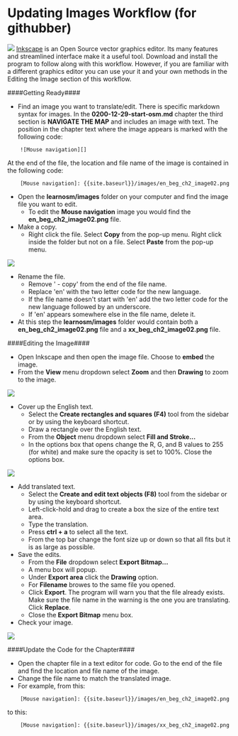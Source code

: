 Updating Images Workflow (for githubber)
========================================

![](https://raw.github.com/AmericanRedCross/Guides/master/TranslationWorkflow_LearnOSM/img/inkscapelogo.png) [ Inkscape](http://inkscape.org/) is an Open Source vector graphics editor. Its many features and streamlined interface make it a useful tool. Download and install the program to follow along with this workflow. However, if you are familiar with a different graphics editor you can use your it and your own methods in the Editing the Image section of this workflow. 


####Getting Ready####

+ Find an image you want to translate/edit. There is specific markdown syntax for images. In the **0200-12-29-start-osm.md** chapter the third section is **NAVIGATE THE MAP** and includes an image with text. The position in the chapter text where the image appears is marked with the following code:

```
    ![Mouse navigation][]
```
At the end of the file, the location and file name of the image is contained in the following code:

```
    [Mouse navigation]: {{site.baseurl}}/images/en_beg_ch2_image02.png
```

+ Open the **learnosm/images** folder on your computer and find the image file you want to edit. 
	- To edit the **Mouse navigation** image you would find the **en_beg_ch2_image02.png** file. 
+ Make a copy. 
	- Right click the file. Select **Copy** from the pop-up menu. Right click inside the folder but not on a file. Select **Paste** from the pop-up menu.

![](https://raw.github.com/AmericanRedCross/Guides/master/TranslationWorkflow_LearnOSM/img/copyImage.png)

+ Rename the file.
	- Remove ' - copy' from the end of the file name.
	- Replace 'en' with the two letter code for the new language.
	- If the file name doesn't start with 'en' add the two letter code for the new language followed by an underscore.
	- If 'en' appears somewhere else in the file name, delete it.
+ At this step the **learnosm/images** folder would contain both a **en_beg_ch2_image02.png** file and a **xx_beg_ch2_image02.png** file.

####Editing the Image####

+ Open Inkscape and then open the image file. Choose to **embed** the image.
+ From the **View** menu dropdown select **Zoom** and then **Drawing** to zoom to the image.

![](https://raw.github.com/AmericanRedCross/Guides/master/TranslationWorkflow_LearnOSM/img/inkscape_zoom.png)

+ Cover up the English text.
	- Select the **Create rectangles and squares (F4)** tool from the sidebar or by using the keyboard shortcut.
	- Draw a rectangle over the English text.
	- From the **Object** menu dropdown select **Fill and Stroke...**
	- In the options box that opens change the R, G, and B values to 255 (for white) and make sure the opacity is set to 100%. Close the options box.

![](https://raw.github.com/AmericanRedCross/Guides/master/TranslationWorkflow_LearnOSM/img/inkscape_rectangle.png)

+ Add translated text.
	- Select the **Create and edit text objects (F8)** tool from the sidebar or by using the keyboard shortcut.
	- Left-click-hold and drag to create a box the size of the entire text area.
	- Type the translation.
	- Press **ctrl + a** to select all the text.
	- From the top bar change the font size up or down so that all fits but it is as large as possible. 
+ Save the edits.
	- From the **File** dropdown select **Export Bitmap...**
	- A menu box will popup.
	- Under **Export area** click the **Drawing** option.
	- For **Filename** browes to the same file you opened.
	- Click **Export**. The program will warn you that the file already exists. Make sure the file name in the warning is the one you are translating. Click **Replace**.
	- Close the **Export Bitmap** menu box.
+ Check your image.

![](https://raw.github.com/AmericanRedCross/Guides/master/TranslationWorkflow_LearnOSM/img/xx_beg_ch2_image02.png)

####Update the Code for the Chapter####

+ Open the chapter file in a text editor for code. Go to the end of the file and find the location and file name of the image.
+ Change the file name to match the translated image.
+ For example, from this:

```
    [Mouse navigation]: {{site.baseurl}}/images/en_beg_ch2_image02.png
```

to this:

```
    [Mouse navigation]: {{site.baseurl}}/images/xx_beg_ch2_image02.png
```
